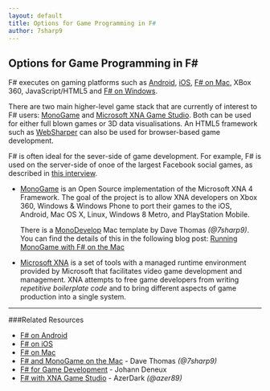 ```yaml
---
layout: default
title: Options for Game Programming in F#
author: 7sharp9
---
```

## Options for Game Programming in F\#

F# executes on gaming platforms such as  [Android](/use/android/), [iOS](/use/ios/), 
[F# on Mac](/use/mac/), XBox 360, JavaScript/HTML5 and [F# on Windows](/use/windows/).

There are two main higher-level game stack that are currently of 
interest to F# users: [MonoGame][1] and 
[Microsoft XNA Game Studio][2].  Both can be used for either full blown games or 3D 
data visualisations.  An HTML5 framework such as [WebSharper](http://websharper.com) can also
be used for browser-based game development.

F# is often ideal for the sever-side of game development. For example, F# is used on the server-side
of onoe of the largest Facebook social games, as described in 
[this interview](http://www.dotnetrocks.com/default.aspx?ShowNum=846).


* [MonoGame][1] is an Open Source implementation of the Microsoft XNA 4 Framework. The 
  goal of the project is to allow XNA developers on Xbox 360, Windows & Windows Phone to port 
  their games to the iOS, Android, Mac OS X, Linux, Windows 8 Metro, and PlayStation 
  Mobile.  

  There is a [MonoDevelop][7] Mac template by Dave Thomas *(@7sharp9)*.  You can find the details of this in the following blog 
  post: [Running MonoGame with F# on the Mac][3]

* [Microsoft XNA][2] is a set of tools with a managed runtime environment provided by Microsoft that 
  facilitates video game development and management. XNA attempts to free game developers from writing 
  *repetitive boilerplate code* and to bring different aspects of game production into a single system.  

- - -

###Related Resources
*   [F# on Android](/use/android/) 
*   [F# on iOS](/use/ios/) 
*   [F# on Mac](/use/mac/) 
*   [F# and MonoGame on the Mac][3] - Dave Thomas *(@7sharp9)*
*   [F# for Game Development][4] - Johann Deneux 
*   [F# with XNA Game Studio][5] - AzerDark *(@azer89)*

[1]: http://monogame.codeplex.com
[2]: http://msdn.microsoft.com/en-us/aa937791.aspx
[3]: http://7sharpnine.com/posts/Fsharp-and-MonoGame-on-the-Mac/
[4]: http://sharp-gamedev.blogspot.co.uk
[5]: http://azerdark.wordpress.com/2011/04/05/f-with-xna-game-studio/
[6]: http://www.microsoft.com/visualstudio/
[7]: http://monodevelop.com
